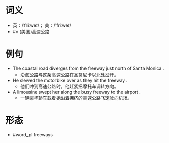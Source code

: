 # 词义
- 英：/ˈfriːweɪ/； 美：/ˈfriːweɪ/
- #n (美国)高速公路
# 例句
- The coastal road diverges from the freeway just north of Santa Monica .
	- 沿海公路与这条高速公路在圣莫尼卡以北处岔开。
- He slewed the motorbike over as they hit the freeway .
	- 他们冲到高速公路时，他赶紧把摩托车调转方向。
- A limousine swept her along the busy freeway to the airport .
	- 一辆豪华轿车载着她沿着拥挤的高速公路飞速驶向机场。
# 形态
- #word_pl freeways
